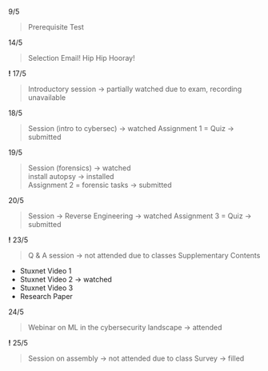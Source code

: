 9/5 
> Prerequisite Test

14/5 
> Selection Email! 
> Hip Hip Hooray!

**!** 17/5 
> Introductory session -> partially watched due to exam, recording unavailable

18/5 
> Session (intro to cybersec) -> watched
> Assignment 1 = Quiz -> submitted

19/5
> Session (forensics) -> watched\
> install autopsy -> installed\
> Assignment 2 = forensic tasks -> submitted

20/5
> Session -> Reverse Engineering -> watched
> Assignment 3 = Quiz -> submitted

**!** 23/5
> Q & A session -> not attended due to classes
> Supplementary Contents 
  - Stuxnet Video 1
  - Stuxnet Video 2 -> watched 
  - Stuxnet Video 3
  - Research Paper

24/5
> Webinar on ML in the cybersecurity landscape -> attended

**!** 25/5
> Session on assembly -> not attended due to class
> Survey -> filled 














